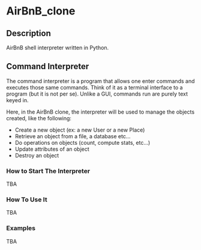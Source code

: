 # AirBnB_clone

## Description
AirBnB shell interpreter written in Python.

## Command Interpreter
The command interpreter is a program that allows one enter commands and executes those same commands. Think of it as a terminal interface to a program (but it is not per se). Unlike a GUI, commands run are purely text keyed in.

Here, in the AirBnB clone, the interpreter will be used to manage the objects created, like the following:

 - Create a new object (ex: a new User or a new Place)
 - Retrieve an object from a file, a database etc…
 - Do operations on objects (count, compute stats, etc…)
 - Update attributes of an object
 - Destroy an object

### How to Start The Interpreter
TBA

### How To Use It
TBA

### Examples
TBA
